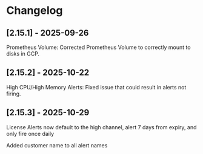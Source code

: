 # Changelog

## [2.15.1] - 2025-09-26

Prometheus Volume: Corrected Prometheus Volume to correctly mount to disks in GCP.

## [2.15.2] - 2025-10-22

High CPU/High Memory Alerts: Fixed issue that could result in alerts not firing.

## [2.15.3] - 2025-10-29

License Alerts now default to the high channel, alert 7 days from expiry, and only fire once daily

Added customer name to all alert names